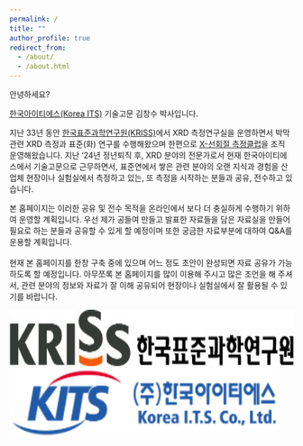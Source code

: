 ```yaml
---
permalink: /
title: ""
author_profile: true
redirect_from: 
  - /about/
  - /about.html
---
```

<p>안녕하세요?</p>
<p><a href="http://koreaits.com/">한국아이티에스(Korea ITS)</a> 기술고문 김창수 박사입니다.</p>
<p>지난 33년 동안 <a href="https://www.kriss.re.kr/">한국표준과학연구원(KRISS)</a>에서 XRD 측정연구실을 운영하면서 박막 관련 XRD 측정과 표준(화) 연구를 수행해왔으며 한편으로 <a href="https://www.metclub.re.kr/diffraction.do">X-선회절 측정클럽</a>을 조직 운영해왔습니다. 지난 ‘24년 정년퇴직 후, XRD 분야의 전문가로서 현재 한국아이티에스에서 기술고문으로 근무하면서, 표준연에서 쌓은 관련 분야의 오랜 지식과 경험을 산업체 현장이나 실험실에서 측정하고 있는, 또 측정을 시작하는 분들과 공유, 전수하고 있습니다.</p>
<p>본 홈페이지는 이러한 공유 및 전수 목적을 온라인에서 보다 더 충실하게 수행하기 위하여 운영할 계획입니다. 우선 제가 공들여 만들고 발표한 자료들을 담은 자료실을 만들어 필요로 하는 분들과 공유할 수 있게 할 예정이며 또한 궁금한 자료부분에 대하여 Q&A를 운용할 계획입니다.<br>
<br>현재 본 홈페이지를 한창 구축 중에 있으며 어느 정도 초안이 완성되면 자료 공유가 가능하도록 할 예정입니다. 아무쪼록 본 홈페이지를 많이 이용해 주시고 많은 조언을 해 주셔서, 관련 분야의 정보와 자료가 잘 이해 공유되어 현장이나 실험실에서 잘 활용될 수 있기를 바랍니다.</p>


<img src="images/kriss_logo.jpg" alt="KRISS" height="100"  />
<img src="images/kits_logo.png" alt="KITS" />




<!-- 자격사항 및 전문기술
======


For more info
------
Email please! -->
